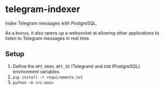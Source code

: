 # telegram-indexer
Index Telegram messages with PostgreSQL.

As a bonus, it also opens up a websocket at allowing other applications to listen to Telegram messages in real time.

## Setup
1. Define the `API_HASH`, `API_ID` (Telegram) and `DSN` (PostgreSQL) environment variables.
2. `pip install -r requirements.txt`
3. `python -m src.main`
